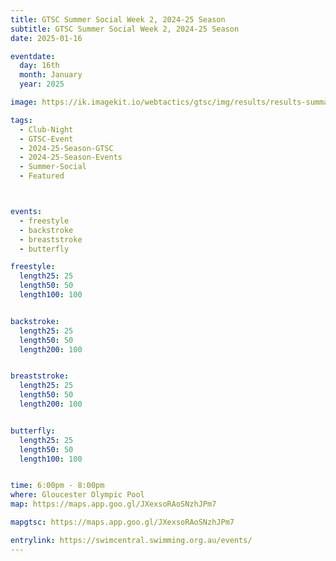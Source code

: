 ```yaml
---
title: GTSC Summer Social Week 2, 2024-25 Season
subtitle: GTSC Summer Social Week 2, 2024-25 Season
date: 2025-01-16

eventdate:
  day: 16th
  month: January
  year: 2025

image: https://ik.imagekit.io/webtactics/gtsc/img/results/results-summary-27.jpg

tags:
  - Club-Night
  - GTSC-Event
  - 2024-25-Season-GTSC
  - 2024-25-Season-Events
  - Summer-Social
  - Featured



events:
  - freestyle
  - backstroke
  - breaststroke
  - butterfly

freestyle:
  length25: 25
  length50: 50
  length100: 100


backstroke:
  length25: 25
  length50: 50
  length200: 100


breaststroke:
  length25: 25
  length50: 50
  length200: 100


butterfly:
  length25: 25
  length50: 50
  length100: 100


time: 6:00pm - 8:00pm
where: Gloucester Olympic Pool
map: https://maps.app.goo.gl/JXexsoRAoSNzhJPm7

mapgtsc: https://maps.app.goo.gl/JXexsoRAoSNzhJPm7

entrylink: https://swimcentral.swimming.org.au/events/
---
```


